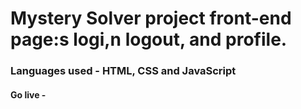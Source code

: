 # Mystery Solver project front-end page:s logi,n logout, and profile.

### Languages used - HTML, CSS and JavaScript

#### Go live - <i> 
